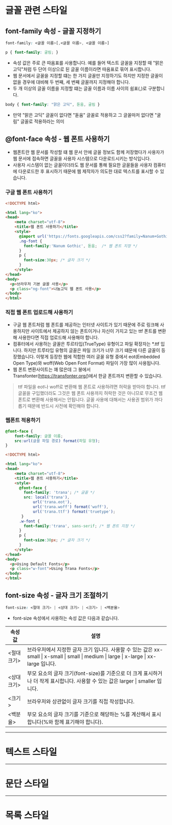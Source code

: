 # 글꼴 관련 스타일 

## font-family 속성 - 글꼴 지정하기

```css 
font-family: <글꼴 이름>[,<글꼴 이름>, <글꼴 이름>]
```

```css
p { font-family: 굴림; }
```

- 속성 값은 주로 큰 따옴표를 사용합니다. 예를 들어 텍스트 글꼴을 지정할 때 "맑은 고딕"처럼 두 단어 이상으로 된 글꼴 이름이라면 따옴표로 묶어 표시합니다.
- 웹 문서에서 글꼴을 지정할 떄는 한 가지 글꼴만 지정하기도 하지만 지정한 글꼴이 없을 경우에 대비해 두 번째, 세 번째 글꼴까지 지정해야 합니다. 
- 두 개 이상의 글꼴 이름을 지정할 떄는 글꼴 이름과 이름 사이의 쉼표(,)로 구분합니다.

```css
body { font-family: "맑은 고딕", 돋움, 굴림 }
```
- 만약 "맑은 고딕" 글꼴이 없다면 "돋움" 글꼴로 적용하고 그 글꼴마저 없다면 "굴림" 글꼴로 적용하라는 의미

## @font-face 속성 - 웹 폰트 사용하기 

- 웹폰트란 웹 문서를 작성할 떄 웹 문서 안에 글꼴 정보도 함께 저장했다가 사용자가 웹 문서에 접속하면 글꼴을 사용자 시스템으로 다운로드시키는 방식입니다. 
- 사용자 시스템이 없는 글꼴이더라도 웹 문서를 통해 필요한 글꼴들을 사용자 컴퓨터에 다운로드한 후 표시하기 때문에 웹 제작자가 의도한 대로 텍스트를 표시할 수 있습니다.

### 구글 웹 폰트 사용하기

```html
<!DOCTYPE html>

<html lang="ko">
<head>
    <meta charset="utf-8">
    <title>웹 폰트 사용하기</title>
    <style>
      @import url('https://fonts.googleapis.com/css2?family=Nanum+Gothic&display=swap'); /* 구글 웹 폰트 */
      .ng-font {
        font-family:'Nanum Gothic', 돋움;  /* 웹 폰트 지정 */
      }
      p {
        font-size:30px; /* 글자 크기 */
      }
    </style>
</head>
<body>
  <p>브라우저 기본 글꼴 사용</p>
  <p class="ng-font">나눔고딕 웹 폰트 사용</p>
</body>
</html>
```

### 직접 웹 폰트 업로드해 사용하기
- 구글 웹 폰트처럼 웹 폰트를 제공하는 인터넷 사이트가 있기 때문에 주로 링크해 사용하지만 사이트에서 제공하지 않는 폰트이거나 자신이 가지고 있는 ttf 폰트를 변환해 사용한다면 직접 업로드해 사용해야 합니다.
- 컴퓨터에서 사용하는 글꼴은 투르타입(TrueType) 유형이고 파일 확장자는 *.ttf 입니다. 하지만 트루타입 유형의 글꼴은 파일 크기가 너무 크기 떄문에 다른 글꼴이 등장했습니다. 이렇게 등장한 웹에 적합한 여러 글꼴 유형 중에서 eot(Embedded Open Type)와 woff(Web Open Font Format) 파일이 가장 많이 사용됩니다. 
- 웹 폰트 변환사이트는 꽤 많은데 그 붕에서 Transfonter(https://transfonter.org/)에서 한글 폰트까지 변환할 수 있습니다. 

> ttf 파일을 eot나 woff로 변환해 웹 폰트로 사용하려면 허락을 받아야 합니다. ttf 글꼴을 구입했더라도 그것은 웹 폰트 사용까지 허락한 것은 아니므로 무조건 웹 폰트로 변환해 사용해서는 안됩니다. 글꼴 사용에 대해서는 사용권 범위가 까다롭기 때문에 반드시 사전에 확인해야 합니다.

### 웹폰트 적용하기

```css
@font-face {
    font-family: 글꼴 이름;
    src:url(글꼴 파일 경로) format(파일 유형);
}
```

```html
<!DOCTYPE html>

<html lang="ko">
<head>
    <meta charset="utf-8">
    <title>웹 폰트 사용하기</title>
    <style>
      @font-face {
        font-family: 'trana'; /* 글꼴 */
        src: local('trana'),
            url('trana.eot'),
            url('trana.woff') format('woff'),
            url('trana.ttf') format('truetype');
       }
      .w-font {
        font-family:'trana', sans-serif; /* 웹 폰트 지정 */
      }
      p {
        font-size:30px; /* 글자 크기 */
      }
    </style>
</head>
<body>
  <p>Using Default Fonts</p>
  <p class="w-font">Using Trana Fonts</p>
</body>
</html>
```

## font-size 속성 - 글자 크기 조절하기

```css 
font-size: <절대 크기> | <상대 크기> | <크기> | <백분율>
```

- font-size 속성에서 사용하는 속성 값은 다음과 같습니다. 

|속성 값| 설명                                                    |
|----|-------------------------------------------------------|
|\<절대 크기\>| 브라우저에서 지정한 글자 크기 입니다. 사용할 수 있는 값은 xx-small \| x-small \| small \| medium \| large \| x-large \| xx-large 입니다. |
|\<상대 크기\>| 부모 요소의 글자 크기(font-size)를 기준으로 더 크게 표시하거나 더 작게 표시합니다. 사용할 수 있는 값은 larger \| smaller 입니다. |
|\<크기\>| 브라우저와 상관없이 글자 크기를 직접 작성합니다.                           |
|\<백분율\>| 부모 요소의 글자 크기를 기준으로 해당하는 %를 계산해서 표시합니다(%와 함께 표기해야 합니다).|




---
# 텍스트 스타일 

---
# 문단 스타일 

--- 
# 목록 스타일